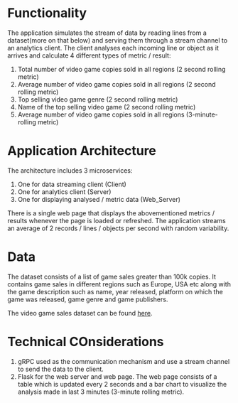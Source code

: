 # Functionality

The application simulates the stream of data by reading lines from a dataset(more on that below) and serving them through a stream channel to an analytics client. The client analyses each incoming line or object as it arrives and calculate 4 different types of metric / result:

1. Total number of video game copies sold in all regions (2 second rolling metric)
2. Average number of video game copies sold in all regions (2 second rolling metric)
3. Top selling video game genre (2 second rolling metric)
4. Name of the top selling video game (2 second rolling metric)
5. Average number of video game copies sold in all regions (3-minute-rolling metric)

# Application Architecture

The architecture includes 3 microservices:

1. One for data streaming client (Client)
2. One for analytics client (Server)
3. One for displaying analysed / metric data (Web_Server)

There is a single web page that displays the abovementioned metrics / results whenever the page is loaded or refreshed. The application streams an average of 2 records / lines / objects per second with random variability.

# Data

The dataset consists of a list of game sales greater than 100k copies. It contains game sales in different regions such as Europe, USA etc along with the game description such as name, year released, platform on which the game was released, game genre and game publishers.

The video game sales dataset can be found [here](https://www.kaggle.com/datasets/gregorut/videogamesales).

# Technical COnsiderations

1. gRPC used as the communication mechanism and use a stream channel to send the data to the client.
2. Flask for the web server and web page. The web page consists of a table which is updated every 2 seconds and a bar chart to visualize the analysis made in last 3 minutes (3-minute rolling metric).
